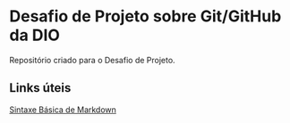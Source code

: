 # Desafio de Projeto sobre Git/GitHub da DIO
Repositório criado para o Desafio de Projeto.

## Links úteis
[Sintaxe Básica de Markdown](https://www.markdownguide.org/basic-syntax/)
